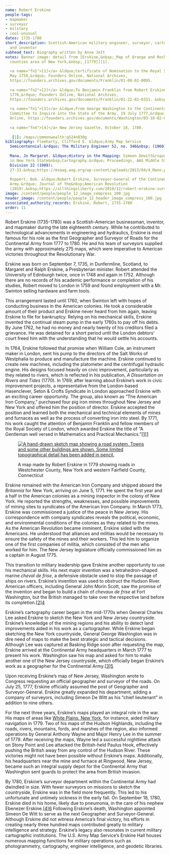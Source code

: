 ```yaml
---
name: Robert Erskine
people-tags: 
- mapmaker
- surveyor
- military
- cool-unusual
dates: 1735-1780
short_description: Scottish-American military engineer, surveyor, cartographer,
  and inventor
subhead_text: Biography written by Anna Jett
notes: Banner image: detail from [Erskine,&nbsp;_Map of Orange and Rockland
  counties area of New York,&nbsp;_[1779]][1].
  
  <a name="fn1">[1]</a> &ldquo;Certificate of Nomination to the Royal Society, 17
  May 1759,&rdquo; Founders Online, National Archives,
  https://founders.archives.gov/documents/Franklin/01-08-02-0095.
  
  <a name="fn2">[2]</a> &ldquo;To Benjamin Franklin from Robert Erskine, 16 August
  1776,&rdquo; Founders Online, National Archives,
  https://founders.archives.gov/documents/Franklin/01-22-02-0331. &nbsp;
  
  <a name="fn1">[3]</a> &ldquo;From George Washington to the Continental Congress
  Committee to Inquire into the State of the Army, 19 July 1777,&rdquo; Founders
  Online, https://founders.archives.gov/documents/Washington/03-10-02-0328.
  
  <a name="fn4">[4]</a> New Jersey Gazette, October 18, 1780.
  
   [1]: /maps/commonwealth:q524n830g
bibliography: Fleeharty, Clifford E. &ldquo;Army Map Service
  Semicentennial.&rdquo; The Military Engineer 52, no. 346&nbsp; (1960): 95-97.
  
  Mana, Jo Margaret. &ldquo;History in the Mapping: Simeon Dewitt&rsquo;s Legacy
  in New York State&nbsp;Cartography.&rdquo; Proceedings, AAG Middle States
  Division 22 (1989):
  27-33.&nbsp;https://msaag.aag.org/wp-content/uploads/2013/04/4_Mano.pdf
  
  Ruppert, Bob. &ldquo;Robert Erskine, Surveyor-General of the Continental
  Army.&rdquo; Journal of the&nbsp;American Revolution
  (2019).&nbsp;https://allthingsliberty.com/2019/12/robert-erskine-surveyor-general-of-the-continental-army/&nbsp;
image: /content/people/people_12_image_compress_100.jpg
header_image: /content/people/people_12_header_image_compress_100.jpg
associated_authority_records: Erskine, Robert, 1735-1780
order: 11
---
```

Robert Erskine (1735-1780) was a Scottish-American businessman, inventor, and mapmaker during the late eighteenth century. While he contributed to technological advancements in engineering and hydraulics, Erskine is most famous for his role as the first Geographer and Surveyor of Roads for the Continental Army from 1777 to 1780. He and his team of surveyors supplied the army with approximately 275 maps, which were imperative to American victories throughout the Revolutionary War.

Erskine was born on September 7, 1735, in Dunfermline, Scotland, to Margaret and Ralph Erskine, a Presbyterian minister. Robert attended the University of Edinburgh twice, once in 1748 and again in 1752. Although there are no records of his academic performance or completion of his studies, Robert moved to London in 1759 and found employment with a Mr. Swinton selling hardware and farm tools.

This arrangement lasted until 1760, when Swinton left with hopes of conducting business in the American colonies. He took a considerable amount of their product and Erskine never heard from him again, leaving Erskine to file for bankruptcy. Relying on his mechanical skills, Erskine invented the continual steam pump in the early 1760s to pay off his debts. By June 1762, he had no money and nearly twenty of his creditors filed a grievance. He was detained for a short period until the London debtors&rsquo; court freed him with the understanding that he would settle his accounts.

In 1764, Erskine followed that promise when William Cole, an instrument maker in London, sent his pump to the directors of the Salt Works of Westphalia to produce and manufacture the machine. Erskine continued to create new machines, including the platometer and the centrifugal hydraulic engine. His designs focused heavily on civic improvement, particularly as they related to rivers, which is reflected in his publication, _A Dissertation on Rivers and Tides_ (1770). In 1769, after learning about Erskine&rsquo;s work in civic improvement projects, a representative from the London-based Hasenclever, Seton & Crofts Syndicate in London approached Erskine with an exciting career opportunity. The group, also known as &ldquo;The American Iron Company,&rdquo; purchased four pig iron mines throughout New Jersey and New York and offered him the position of director. Erskine accepted the position and learned both the mechanical and technical elements of mines and furnaces as well as the process of converting iron into steel. By 1771, his work caught the attention of Benjamin Franklin and fellow members of the Royal Society of London, which awarded Erskine the title of &ldquo;A Gentleman well versed in Mathematics and Practical Mechanics.&rdquo;[[1]][1]<figure class="img\_left\_50">

[![A hand-drawn sketch map showing a road system. Towns and some other buildings are shown. Some limited topographical detail has been added in pencil.][2]][3]<figcaption>A map made by Robert Erskine in 1779 showing roads in Westchester County, New York and western Fairfield County, Connecticut</figcaption></figure>

Erskine remained with the American Iron Company and shipped aboard the _Britannia_ for New York, arriving on June 5, 1771. He spent the first year and a half in the American colonies as a mining inspector in the colony of New York. He reported the strengths, weaknesses, and possible improvements of mining sites to syndicates of the American Iron Company. In March 1773, Erskine was commissioned a justice of the peace in New Jersey. His correspondence with company syndicates reveals the political, economic, and environmental conditions of the colonies as they related to the mines. As the American Revolution became imminent, Erskine sided with the Americans. He understood that alliances and militias would be necessary to ensure the safety of the mines and their workers. This led him to organize one of the first companies of militia, which consisted of the men who worked for him. The New Jersey legislature officially commissioned him as a captain in August 1775.

This transition to military leadership gave Erskine another opportunity to use his mechanical skills. His next major invention was a tetrahedron-shaped marine _cheval de frise_, a defensive obstacle used to stop the passage of ships on rivers. Erskine&rsquo;s invention was used to obstruct the Hudson River. American officers, including General John Morin Scott, saw the promise of the invention and began to build a chain of _chevaux de frise_ at Fort Washington, but the British managed to take over the respective land before its completion.[[2]][4]

Erskine&rsquo;s cartography career began in the mid-1770s when General Charles Lee asked Erskine to sketch the New York and New Jersey countryside. Erskine&rsquo;s knowledge of the mining regions and his ability to detect land improvements aided in his work as a cartographer. While Erskine began sketching the New York countryside, General George Washington was in dire need of maps to make the best strategic and tactical decisions. Although Lee was captured at Basking Ridge soon after requesting the map, Erskine arrived at the Continental Army headquarters in March 1777 to present his work. Washington saw his map and asked for him to make another one of the New Jersey countryside, which officially began Erskine&rsquo;s work as a geographer for the Continental Army.[[3]][5]

Upon receiving Erskine&rsquo;s map of New Jersey, Washington wrote to Congress requesting an official geographer and surveyor of the roads. On July 25, 1777, Erskine officially assumed the post of Geographer and Surveyor-General. Erskine greatly expanded his department, adding a company of surveyors, including Simeon De Witt as his &ldquo;chief lieutenant&rdquo; in addition to nine others.

For the next three years, Erskine&rsquo;s maps played an integral role in the war. His maps of areas like [White Plains, New York][3], for instance, aided military navigation in 1779. Two of his maps of the Hudson Highlands, including the roads, rivers, mountains, fords, and marshes of the region, also informed operations by General Anthony Wayne and Major Henry Lee in the summer of 1779. After receiving the maps, Wayne led a successful nighttime attack on Stony Point and Lee attacked the British-held Paulus Hook, effectively pushing the British away from any control of the Hudson River. These victories might not have been possible without Erskine&rsquo;s maps. Additionally, his headquarters near the mine and furnace at Ringwood, New Jersey, became such an integral supply depot for the Continental Army that Washington sent guards to protect the area from British invasion.

By 1780, Erskine&rsquo;s surveyor department within the Continental Army had dwindled in size. With fewer surveyors on missions to sketch the countryside, Erskine was in the field more frequently. This led to his unfortunate and untimely sickness in the early fall. On September 18, 1780, Erskine died in his home, likely due to pneumonia, in the care of his nephew Ebenezer Erskine.[[4]][6] Following Erskine&rsquo;s death, Washington appointed Simeon De Witt to serve as the next Geographer and Surveyor-General. Although Erskine did not witness America&rsquo;s final victory, his efforts in creating nearly three hundred maps contributed greatly to military intelligence and strategy. Erskine&rsquo;s legacy also resonates in current military cartographic institutions. The U.S. Army Map Service&rsquo;s Erskine Hall houses numerous mapping functions for military operations such as photogrammetry, cartography, engineer intelligence, and geodetic libraries.

 [1]: #fn1
 [2]: https://iiif.digitalcommonwealth.org/iiif/2/commonwealth:p8418t870/144,96,5179,7329/567,/0/default.jpg
 [3]: /maps/commonwealth:p8418t86q
 [4]: #fn2
 [5]: #fn3
 [6]: #fn4